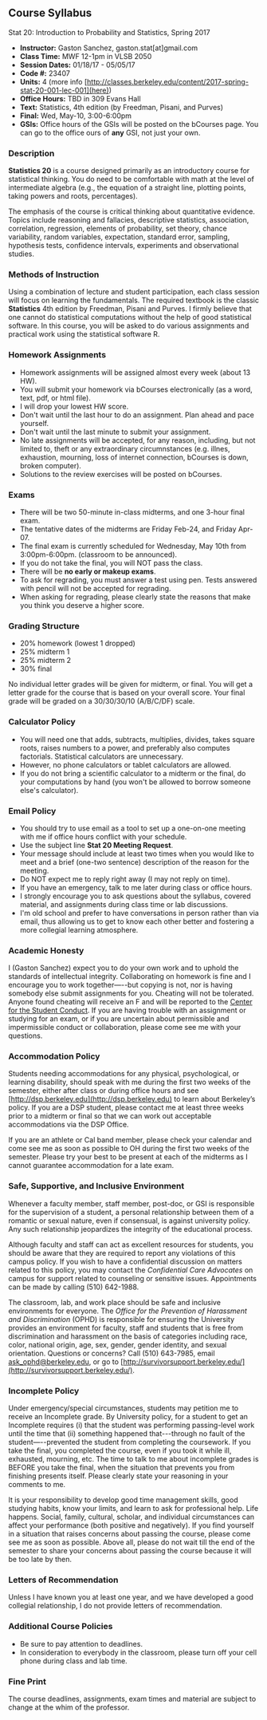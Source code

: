 ## Course Syllabus

Stat 20: Introduction to Probability and Statistics, Spring 2017

- __Instructor:__ Gaston Sanchez, gaston.stat[at]gmail.com
- __Class Time:__ MWF 12-1pm in VLSB 2050
- __Session Dates:__ 01/18/17 - 05/05/17
- __Code #:__ 23407
- __Units:__ 4 (more info [http://classes.berkeley.edu/content/2017-spring-stat-20-001-lec-001](here))
- __Office Hours:__ TBD in 309 Evans Hall
- __Text:__ Statistics, 4th edition (by Freedman, Pisani, and Purves)
- __Final:__ Wed, May-10, 3:00-6:00pm
- __GSIs:__ Office hours of the GSIs will be posted on the bCourses page. You can go to the office ours of __any__ GSI, not just your own.



### Description

__Statistics 20__ is a course designed primarily as an introductory course for statistical thinking. You do need to be comfortable with math at the level of intermediate algebra (e.g., the equation of a straight line, plotting points, taking powers and roots, percentages). 

The emphasis of the course is critical thinking about quantitative evidence. Topics include reasoning and fallacies, descriptive statistics, association, correlation, regression, elements of probability, set theory, chance variability, random variables, expectation, standard error, sampling, hypothesis tests, confidence intervals, experiments and observational studies.


### Methods of Instruction

Using a combination of lecture and student participation, each class session will focus on learning the fundamentals. The required textbook is the classic __Statistics__ 4th edition by Freedman, Pisani and Purves. I firmly believe that one cannot do statistical computations without the help of good statistical software. In this course, you will be asked to do various assignments and practical work using the statistical software R.


### Homework Assignments

- Homework assignments will be assigned almost every week (about 13 HW).
- You will submit your homework via bCourses electronically (as a word, text, pdf, or html file).
- I will drop your lowest HW score.
- Don't wait until the last hour to do an assignment. Plan ahead and pace yourself.
- Don't wait until the last minute to submit your assignment.
- No late assignments will be accepted, for any reason, including, but not limited to, theft or any extraordinary circumnstances (e.g. illnes, exhaustion, mourning, loss of internet connection, bCourses is down, broken computer).
- Solutions to the review exercises will be posted on bCourses.


### Exams

- There will be two 50-minute in-class midterms, and one 3-hour final exam.
- The tentative dates of the midterms are Friday Feb-24, and Friday Apr-07. 
- The final exam is currently scheduled for Wednesday, May 10th from 3:00pm-6:00pm. (classroom to be announced).
- If you do not take the final, you will NOT pass the class.
- There will be __no early or makeup exams__.
- To ask for regrading, you must answer a test using pen. Tests answered with pencil will not be accepted for regrading.
- When asking for regrading, please clearly state the reasons that make you think you deserve a higher score.


### Grading Structure

- 20% homework (lowest 1 dropped)
- 25% midterm 1
- 25% midterm 2
- 30% final

No individual letter grades will be given for midterm, or final. You will get a letter grade for the course that is based on your overall score. Your final grade will be graded on a 30/30/30/10 (A/B/C/DF) scale.


### Calculator Policy

- You will need one that adds, subtracts, multiplies, divides, takes square roots, raises numbers to a power, and preferably also computes factorials. Statistical calculators are unnecessary.
- However, no phone calculators or tablet calculators are allowed.
- If you do not bring a scientific calculator to a midterm or the final, do your computations by hand (you won't be allowed to borrow someone else's calculator).


### Email Policy

- You should try to use email as a tool to set up a one-on-one meeting with me if office hours conflict with your schedule.
- Use the subject line __Stat 20 Meeting Request__.
- Your message should include at least two times when you would like to meet and a brief (one-two sentence) description of the reason for the meeting.
- Do NOT expect me to reply right away (I may not reply on time).
- If you have an emergency, talk to me later during class or office hours.
- I strongly encourage you to ask questions about the syllabus, covered material, and assignments during class time or lab discussions. 
- I'm old school and prefer to have conversations in person rather than via email, thus allowing us to get to know each other better and fostering a more collegial learning atmosphere.


### Academic Honesty

I (Gaston Sanchez) expect you to do your own work and to uphold the standards of intellectual integrity. Collaborating on homework is fine and I encourage you to work together—--but copying is not, nor is having somebody else submit assignments for you. Cheating will not be tolerated. Anyone found cheating will receive an F and will be reported to the [Center for the Student Conduct](http://sa.berkeley.edu/conduct). If you are having trouble with an assignment or studying for an exam, or if you are uncertain about permissible and impermissible conduct or collaboration, please come see me with your questions. 


### Accommodation Policy

Students needing accommodations for any physical, psychological, or learning disability, should speak with me during the first two weeks of the semester, either after class or during office hours and see [http://dsp.berkeley.edu](http://dsp.berkeley.edu) to learn about Berkeley’s policy. If you are a DSP student, please contact me at least three weeks prior to a midterm or final so that we can work out acceptable accommodations via the DSP Office.

If you are an athlete or Cal band member, please check your calendar and come see me as soon as possible to OH during the first two weeks of the semester. Please try your best to be present at each of the midterms as I cannot guarantee accommodation for a late exam.


### Safe, Supportive, and Inclusive Environment

Whenever a faculty member, staff member, post-doc, or GSI is responsible for 
the supervision of a student, a personal relationship between them of a 
romantic or sexual nature, even if consensual, is against university policy. 
Any such relationship jeopardizes the integrity of the educational process.

Although faculty and staff can act as excellent resources for students, you 
should be aware that they are required to report any violations of this campus 
policy. If you wish to have a confidential discussion on matters related to this 
policy, you may contact the _Confidential Care Advocates_ on campus for support 
related to counseling or sensitive issues. Appointments can be
made by calling (510) 642-1988.

The classroom, lab, and work place should be safe and inclusive environments 
for everyone. The _Office for the Prevention of Harassment and Discrimination_ 
(OPHD) is responsible for ensuring the University provides an environment for 
faculty, staff and students that is free from discrimination and harassment on 
the basis of categories including race, color, national origin, age, sex, gender, 
gender identity, and sexual orientation. Questions or concerns? 
Call (510) 643-7985, email ask_ophd@berkeley.edu, or go to 
[http://survivorsupport.berkeley.edu/](http://survivorsupport.berkeley.edu/).


### Incomplete Policy

Under emergency/special circumstances, students may petition me to receive an Incomplete grade. By University policy, for a student to get an Incomplete requires (i) that the student was performing passing-level work until the time that (ii) something happened that---through no fault of the student—--prevented the student from completing the coursework. If you take the final, you completed the course, even if you took it while ill, exhausted, mourning, etc. The time to talk to me about incomplete grades is BEFORE you take the final, when the situation that prevents you from finishing presents itself. Please clearly state your reasoning in your comments to me.

It is your responsibility to develop good time management skills, good studying habits, know your limits, and learn to ask for professional help.
Life happens. Social, family, cultural, scholar, and individual circumstances can affect your performance (both positive and negatively). If you find yourself in a situation that raises concerns about passing the course, please come see me as soon as possible. Above all, please do not wait till the end of the semester to share your concerns about passing the course because it will be too late by then.


### Letters of Recommendation

Unless I have known you at least one year, and we have developed a good collegial relationship, I do not provide letters of recommendation. 


### Additional Course Policies

- Be sure to pay attention to deadlines.
- In consideration to everybody in the classroom, please turn off your cell phone during class and lab time.



### Fine Print

The course deadlines, assignments, exam times and material are subject to change at the whim of the professor.

